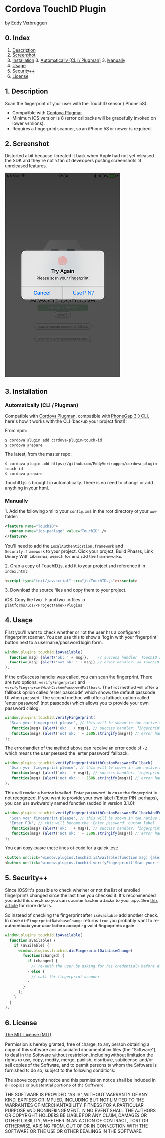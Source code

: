# Cordova TouchID Plugin
by [Eddy Verbruggen](http://twitter.com/eddyverbruggen)

## 0. Index

1. [Description](#1-description)
2. [Screenshot](#2-screenshot)
3. [Installation](#3-installation)
	3. [Automatically (CLI / Plugman)](#automatically-cli--plugman)
	3. [Manually](#manually)
4. [Usage](#4-usage)
5. [Security++](#5-security++)
6. [License](#5-license)

## 1. Description

Scan the fingerprint of your user with the TouchID sensor (iPhone 5S).

* Compatible with [Cordova Plugman](https://github.com/apache/cordova-plugman).
* Minimum iOS version is 8 (error callbacks will be gracefully invoked on lower versions).
* Requires a fingerprint scanner, so an iPhone 5S or newer is required.

## 2. Screenshot
Distorted a bit because I created it back when Apple had not yet released the SDK and they're not a fan of developers posting screenshots of unreleased features.

![ScreenShot](screenshots/TouchID-demo.PNG)

## 3. Installation

### Automatically (CLI / Plugman)
Compatible with [Cordova Plugman](https://github.com/apache/cordova-plugman), compatible with [PhoneGap 3.0 CLI](http://docs.phonegap.com/en/3.0.0/guide_cli_index.md.html#The%20Command-line%20Interface_add_features), here's how it works with the CLI (backup your project first!):

From npm:
```
$ cordova plugin add cordova-plugin-touch-id
$ cordova prepare
```

The latest, from the master repo:
```
$ cordova plugin add https://github.com/EddyVerbruggen/cordova-plugin-touch-id
$ cordova prepare
```

TouchID.js is brought in automatically. There is no need to change or add anything in your html.

### Manually

1\. Add the following xml to your `config.xml` in the root directory of your `www` folder:
```xml
<feature name="TouchID">
  <param name="ios-package" value="TouchID" />
</feature>
```

You'll need to add the `LocalAuthentication.framework` and `Security.framework` to your project.
Click your project, Build Phases, Link Binary With Libraries, search for and add the frameworks.

2\. Grab a copy of TouchID.js, add it to your project and reference it in `index.html`:
```html
<script type="text/javascript" src="js/TouchID.js"></script>
```

3\. Download the source files and copy them to your project.

iOS: Copy the two `.h` and two `.m` files to `platforms/ios/<ProjectName>/Plugins`

## 4. Usage
First you'll want to check whether or not the user has a configured fingerprint scanner.
You can use this to show a 'log in with your fingerprint' button next to a username/password login form.
```js
window.plugins.touchid.isAvailable(
  function(msg) {alert('ok: ' + msg)},    // success handler: TouchID available
  function(msg) {alert('not ok: ' + msg)} // error handler: no TouchID available
);
```

If the onSuccess handler was called, you can scan the fingerprint.
There are two options: `verifyFingerprint` and `verifyFingerprintWithCustomPasswordFallback`.
The first method will offer a fallback option called 'enter passcode' which shows the default passcode UI when pressed.
The second method will offer a fallback option called 'enter password' (not passcode) which allows you to provide your own password dialog.
```js
window.plugins.touchid.verifyFingerprint(
  'Scan your fingerprint please', // this will be shown in the native scanner popup
   function(msg) {alert('ok: ' + msg)}, // success handler: fingerprint accepted
   function(msg) {alert('not ok: ' + JSON.stringify(msg))} // error handler with errorcode and localised reason
);
```
The errorhandler of the method above can receive an error code of `-2` which means the user pressed the 'enter password' fallback.

```js
window.plugins.touchid.verifyFingerprintWithCustomPasswordFallback(
  'Scan your fingerprint please', // this will be shown in the native scanner popup
   function(msg) {alert('ok: ' + msg)}, // success handler: fingerprint accepted
   function(msg) {alert('not ok: ' + JSON.stringify(msg))} // error handler with errorcode and localised reason
);
```

This will render a button labelled 'Enter password' in case the fingerprint is not recognized.
If you want to provide your own label ('Enter PIN' perhaps), you can use awkwardly named function (added in version 3.1.0):

```js
window.plugins.touchid.verifyFingerprintWithCustomPasswordFallbackAndEnterPasswordLabel(
  'Scan your fingerprint please', // this will be shown in the native scanner popup
  'Enter PIN', // this will become the 'Enter password' button label
   function(msg) {alert('ok: ' + msg)}, // success handler: fingerprint accepted
   function(msg) {alert('not ok: ' + JSON.stringify(msg))} // error handler with errorcode and localised reason
);
```

You can copy-paste these lines of code for a quick test:
```html
<button onclick="window.plugins.touchid.isAvailable(function(msg) {alert('ok: ' + msg)}, function(msg) {alert('not ok: ' + msg)})">Touch ID available?</button>
<button onclick="window.plugins.touchid.verifyFingerprint('Scan your fingerprint please', function(msg) {alert('ok: ' + msg)}, function(msg) {alert('not ok: ' + JSON.stringify(msg))})">Scan fingerprint</button>
```

## 5. Security++
Since iOS9 it's possible to check whether or not the list of enrolled fingerprints changed since
the last time you checked it. It's recommended you add this check so you can counter hacker attacks
to your app. See [this article](https://godpraksis.no/2016/03/fingerprint-trojan/) for more details.

So instead of checking the fingerprint after `isAvailable` add another check.
In case `didFingerprintDatabaseChange` returns `true` you probably want to re-authenticate your user
before accepting valid fingerprints again.

```js
window.plugins.touchid.isAvailable(
  function(available) {
    if (available) {
      window.plugins.touchid.didFingerprintDatabaseChange(
        function(changed) {
          if (changed) {
            // re-auth the user by asking for his credentials before allowing a fingerprint scan again
          } else {
            // call the fingerprint scanner
          }
        }
      );
    }
  }
);
```

## 6. License

[The MIT License (MIT)](http://www.opensource.org/licenses/mit-license.html)

Permission is hereby granted, free of charge, to any person obtaining a copy
of this software and associated documentation files (the "Software"), to deal
in the Software without restriction, including without limitation the rights
to use, copy, modify, merge, publish, distribute, sublicense, and/or sell
copies of the Software, and to permit persons to whom the Software is
furnished to do so, subject to the following conditions:

The above copyright notice and this permission notice shall be included in
all copies or substantial portions of the Software.

THE SOFTWARE IS PROVIDED "AS IS", WITHOUT WARRANTY OF ANY KIND, EXPRESS OR
IMPLIED, INCLUDING BUT NOT LIMITED TO THE WARRANTIES OF MERCHANTABILITY,
FITNESS FOR A PARTICULAR PURPOSE AND NONINFRINGEMENT. IN NO EVENT SHALL THE
AUTHORS OR COPYRIGHT HOLDERS BE LIABLE FOR ANY CLAIM, DAMAGES OR OTHER
LIABILITY, WHETHER IN AN ACTION OF CONTRACT, TORT OR OTHERWISE, ARISING FROM,
OUT OF OR IN CONNECTION WITH THE SOFTWARE OR THE USE OR OTHER DEALINGS IN
THE SOFTWARE.
